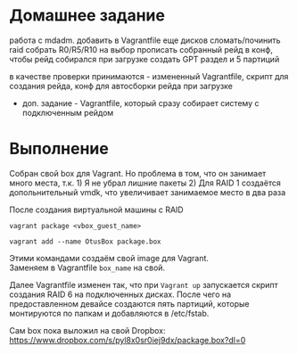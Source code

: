 # Домашнее задание

работа с mdadm.
добавить в Vagrantfile еще дисков
сломать/починить raid
собрать R0/R5/R10 на выбор
прописать собранный рейд в конф, чтобы рейд собирался при загрузке
создать GPT раздел и 5 партиций

в качестве проверки принимаются - измененный Vagrantfile, скрипт для создания рейда, конф для автосборки рейда при загрузке
* доп. задание - Vagrantfile, который сразу собирает систему с подключенным рейдом

# Выполнение

Собран свой box для Vagrant. Но проблема в том, что он занимает много места, т.к. 1) Я не убрал лишние пакеты 2) Для RAID 1 создаётся допольнительный vmdk, что увеличивает занимаемое место в два раза

После создания виртуальной машины c RAID
```
vagrant package <vbox_guest_name>

vagrant add --name OtusBox package.box
```
Этими командами создаём свой image для Vagrant.<br>
Заменяем в Vagrantfile `box_name` на свой.

Далее Vagrantfile изменен так, что при `Vagrant up` запускается скрипт создания RAID 6 на подключенных дисках. После чего на предоставленном девайсе создаются пять партиций, которые монтируются по папкам и добавляются в /etc/fstab.

Сам box пока выложил на свой Dropbox: https://www.dropbox.com/s/pyl8x0sr0iej9dx/package.box?dl=0